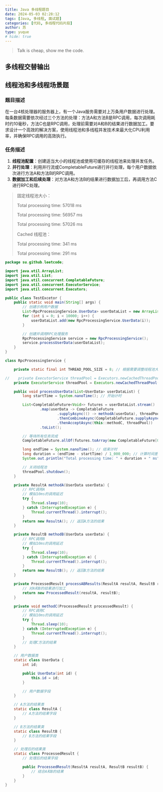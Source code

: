 ```yaml
---
title: Java 多线程题目
date: 2024-05-03 02:28:12
tags: [Java, 多线程, 面试题]
categories: [代码, 多线程代码片段]
author: 苏
type: yuque
# hide: true
---
```


> Talk is cheap, show me the code.

<!-- more -->



## 多线程交替输出



## 线程池和多线程场景题

### 题目描述

在一台4核处理器的服务器上，有一个Java服务需要对上万条用户数据进行处理。每条数据需要依次经过三个方法的处理：方法A和方法B是RPC调用，每次调用耗时约10毫秒，方法C也是RPC调用，处理前需要对A和B的结果进行数据加工。要求设计一个高效的解决方案，使用线程池和多线程并发技术来最大化CPU利用率，并确保RPC调用的高效执行。

### 任务描述

1. **线程池配置**：创建适当大小的线程池或使用可缓存的线程池来处理并发任务。
2. **并行处理**：利用并行流或CompletableFuture进行并行处理，每个用户数据依次进行方法A和方法B的RPC调用。
3. **数据加工和后续处理**：对方法A和方法B的结果进行数据加工后，再调用方法C进行RPC处理。

> 固定线程池大小：
>
> Total processing time: 57018 ms
>
> Total processing time: 56957 ms
>
> Total processing time: 57026 ms
>
> 
>
> Cached 线程池：
>
> Total processing time: 341 ms
>
> Total processing time: 291 ms

```java
package su.github.leetcode;

import java.util.ArrayList;
import java.util.List;
import java.util.concurrent.CompletableFuture;
import java.util.concurrent.ExecutorService;
import java.util.concurrent.Executors;

public class TestExcetor {
    public static void main(String[] args) {
        // 创建示例用户数据
        List<RpcProcessingService.UserData> userDataList = new ArrayList<>();
        for (int i = 0; i < 10000; i++) {
            userDataList.add(new RpcProcessingService.UserData(i));
        }

        // 创建并调用RPC处理服务
        RpcProcessingService service = new RpcProcessingService();
        service.processUserData(userDataList);
    }
}

class RpcProcessingService {

    private static final int THREAD_POOL_SIZE = 8; // 根据需要调整线程池大小

//    private ExecutorService threadPool = Executors.newCachedThreadPool();
    private ExecutorService threadPool = Executors.newCachedThreadPool();

    public void processUserData(List<UserData> userDataList) {
        long startTime = System.nanoTime(); // 开始计时

        List<CompletableFuture<Void>> futures = userDataList.stream()
                .map(userData -> CompletableFuture
                        .supplyAsync(() -> methodA(userData), threadPool)
                        .thenCombineAsync(CompletableFuture.supplyAsync(() -> methodB(userData), threadPool), this::processABResults, threadPool)
                        .thenAcceptAsync(this::methodC, threadPool))
                .toList();

        // 等待所有任务完成
        CompletableFuture.allOf(futures.toArray(new CompletableFuture[0])).join();

        long endTime = System.nanoTime(); // 结束计时
        long duration = (endTime - startTime) / 1_000_000; // 计算时间差并转换为毫秒
        System.out.println("Total processing time: " + duration + " ms");

        // 关闭线程池
        threadPool.shutdown();
    }

    private ResultA methodA(UserData userData) {
        // RPC调用A
        // 模拟10ms的调用延迟
        try {
            Thread.sleep(10);
        } catch (InterruptedException e) {
            Thread.currentThread().interrupt();
        }
        return new ResultA(); // 返回A方法的结果
    }

    private ResultB methodB(UserData userData) {
        // RPC调用B
        // 模拟10ms的调用延迟
        try {
            Thread.sleep(10);
        } catch (InterruptedException e) {
            Thread.currentThread().interrupt();
        }
        return new ResultB(); // 返回B方法的结果
    }

    private ProcessedResult processABResults(ResultA resultA, ResultB resultB) {
        // 对A和B的结果进行加工
        return new ProcessedResult(resultA, resultB);
    }

    private void methodC(ProcessedResult processedResult) {
        // RPC调用C
        // 模拟10ms的调用延迟
        try {
            Thread.sleep(10);
        } catch (InterruptedException e) {
            Thread.currentThread().interrupt();
        }
        // 处理C方法的结果
    }

    // 用户数据类
    static class UserData {
        int id;

        public UserData(int id) {
            this.id = id;
        }

        // 用户数据字段
    }

    // A方法的结果类
    static class ResultA {
        // A方法的结果字段
    }

    // B方法的结果类
    static class ResultB {
        // B方法的结果字段
    }

    // 处理后的结果类
    static class ProcessedResult {
        // 处理后的结果字段

        public ProcessedResult(ResultA resultA, ResultB resultB) {
            // 结合A和B的结果
        }
    }
}

```

